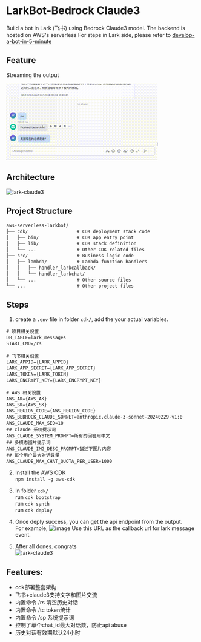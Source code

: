 # LarkBot-Bedrock Claude3
Build a bot in Lark (飞书) using Bedrock Claude3 model. The backend is hosted on AWS's serverless
For steps in Lark side, please refer to [develop-a-bot-in-5-minute](https://open.feishu.cn/document/home/develop-a-bot-in-5-minutes/create-an-app)

## Feature

Streaming the output

![lark-claude3](./streamming.gif)

## Architecture

![lark-claude3](../assets/lark-claude3-archi.png)

## Project Structure
```
aws-serverless-larkbot/
├── cdk/                  # CDK deployment stack code
│   ├── bin/              # CDK app entry point
│   ├── lib/              # CDK stack definition
│   └── ...               # Other CDK related files
├── src/                  # Business logic code
│   ├── lambda/           # Lambda function handlers
│   │   ├── handler_larkcallback/
│   │   └── handler_larkchat/
│   └── ...               # Other source files
└── ...                   # Other project files
```

## Steps   
1. create a `.env` file in folder `cdk/`,  add the your actual variables. 
```  
# 项目相关设置
DB_TABLE=lark_messages
START_CMD=/rs

# 飞书相关设置
LARK_APPID={LARK_APPID}
LARK_APP_SECRET={LARK_APP_SECRET}
LARK_TOKEN={LARK_TOKEN}
LARK_ENCRYPT_KEY={LARK_ENCRYPT_KEY}

# AWS 相关设置
AWS_AK={AWS_AK}
AWS_SK={AWS_SK}
AWS_REGION_CODE={AWS_REGION_CODE}
AWS_BEDROCK_CLAUDE_SONNET=anthropic.claude-3-sonnet-20240229-v1:0
AWS_CLAUDE_MAX_SEQ=10
## claude 系统提示词
AWS_CLAUDE_SYSTEM_PROMPT=所有的回答用中文
## 多模态图片提示词
AWS_CLAUDE_IMG_DESC_PROMPT=描述下图片内容
## 每个用户最大对话数量
AWS_CLAUDE_MAX_CHAT_QUOTA_PER_USER=1000
```   
2. Install the AWS CDK  
`npm install -g aws-cdk`  

3. In folder `cdk/`  
run `cdk bootstrap`  
run `cdk synth`   
run `cdk deploy`  

4. Once deply success, you can get the api endpoint from the output.  
For example,
![image](https://user-images.githubusercontent.com/19160090/222913280-22e826f4-7f07-48ca-ba1d-2deed83d53c6.png)
Use this URL as the callback url for lark message event.  

1. After all dones. congrats  
![lark-claude3](../assets/lark-claude3-screenshot.png)

##  Features:

* cdk部署整套架构
* 飞书+claude3支持文字和图片交流
* 内置命令 /rs 清空历史对话
* 内置命令 /tc token统计
* 内置命令 /sp 系统提示词
* 控制了单个chat_id最大对话数，防止api abuse
* 历史对话有效期默认24小时
